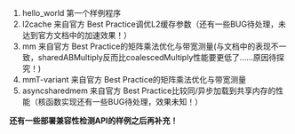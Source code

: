 1. hello_world 第一个样例程序
2. l2cache 来自官方 Best Practice调优L2缓存参数（还有一些BUG待处理，未达到官方文档中的加速效果！）
3. mm 来自官方 Best Practice的矩阵乘法优化与带宽测量(与文档中的表现不一致，sharedABMultiply反而比coalescedMultiply性能要更低了……原因待探究！)
4. mmT-variant 来自官方 Best Practice的矩阵乘法优化与带宽测量
5. asyncsharedmem 来自官方 Best Practice比较同/异步加载到共享内存的性能（核函数实现还有一些BUG待处理，效果未知！）

**还有一些部署兼容性检测API的样例之后再补充！**
